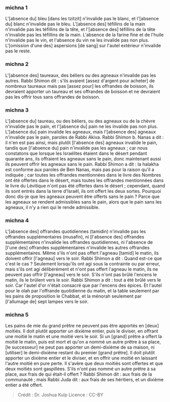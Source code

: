 
### michna 1
L'[absence du] bleu [dans les tzitzit] n'invalide pas le blanc, et l'[absence du] blanc n'invalide pas le bleu. L'[absence des] téfillins de la main n'invalide pas les téfillins de la tête, et l'[absence des] téfillins de la tête n'invalide pas les téfillins de la main. L'absence de la farine fine et de l'huile n'invalide pas le vin, et l'absence du vin ne les invalide pas non plus. L'[omission d'une des] aspersions [de sang] sur l'autel extérieur n'invalide pas le reste.

### michna 2
L'[absence des] taureaux, des béliers ou des agneaux n'invalide pas les autres. Rabbi Shimon dit : s'ils avaient [assez d'argent pour acheter] de nombreux taureaux mais pas [assez pour] les offrandes de boisson, ils devraient apporter un taureau et ses offrandes de boisson et ne devraient pas les offrir tous sans offrandes de boisson.

### michna 3
L'[absence du] taureau, ou des béliers, ou des agneaux ou de la chèvre n'invalide pas le pain, et l'[absence du] pain ne les invalide pas non plus. L'[absence du] pain invalide les agneaux, mais l'[absence des] agneaux n'invalide pas le pain, paroles de Rabbi Akiva. Rabbi Shimon b. Nanas a dit : il n'en est pas ainsi, mais plutôt [l'absence des] agneaux invalide le pain, tandis que [l'absence du] pain n'invalide pas les agneaux ; car nous constatons que lorsque les Israélites étaient dans le désert pendant quarante ans, ils offraient les agneaux sans le pain, donc maintenant aussi ils peuvent offrir les agneaux sans le pain. Rabbi Shimon a dit : la halakha est conforme aux paroles de Ben Nanas, mais pas pour la raison qu'il a indiquée ; car toutes les offrandes mentionnées dans le livre des Nombres ont été offertes dans le désert, mais toutes les offrandes mentionnées dans le livre du Lévitique n'ont pas été offertes dans le désert ; cependant, quand ils sont entrés dans la terre d'Israël, ils ont offert les deux sortes. Pourquoi donc dis-je que les agneaux peuvent être offerts sans le pain ? Parce que les agneaux se rendent admissibles sans le pain, alors que le pain sans les agneaux, il n'y a rien qui le rende admissible.

### michna 4
L'[absence des] offrandes quotidiennes (tamidin) n'invalide pas les offrandes supplémentaires (musafin), ni [l'absence des] offrandes supplémentaires n'invalide les offrandes quotidiennes, ni l'absence de [l'une des] offrandes supplémentaires n'invalide les autres offrandes supplémentaires. Même s'ils n'ont pas offert l'agneau [tamid] le matin, ils doivent offrir [l'agneau] vers le soir. Rabbi Shimon a dit : Quand est-ce que c'est le cas ? Seulement lorsqu'ils ont agi sous la contrainte ou par erreur, mais s'ils ont agi délibérément et n'ont pas offert l'agneau le matin, ils ne peuvent pas offrir [l'agneau] vers le soir. S'ils n'ont pas brûlé l'encens le matin, ils le brûlent vers le soir. Rabbi Shimon a dit : tout a été brûlé vers le soir. Car l'autel d'or n'était consacré que par l'encens des épices. Et l'autel pour le olah par l'offrande quotidienne du matin, et la table seulement par les pains de proposition le Chabbat, et la ménorah seulement par [l'allumage de] sept lampes vers le soir.

### michna 5
Les pains de mie du grand prêtre ne peuvent pas être apportés en [deux] moitiés. Il doit plutôt apporter un dixième entier, puis le diviser, en offrant une moitié le matin et une moitié vers le soir. Si un [grand] prêtre a offert la moitié le matin, puis est mort et qu'on a nommé un autre prêtre à sa place, [le successeur] ne peut pas apporter un demi-dixième de sa maison, ni [utiliser] le demi-dixième restant du premier [grand prêtre]. Il doit plutôt apporter un dixième entier et le diviser, et en offrir une moitié en laissant l'autre moitié en pure perte. Il s'avère que deux moitiés sont offertes et que deux moitiés sont gaspillées. S'ils n'ont pas nommé un autre prêtre à sa place, aux frais de qui était-il offert ? Rabbi Shimon dit : aux frais de la communauté ; mais Rabbi Juda dit : aux frais de ses héritiers, et un dixième entier a été offert.

>Crédit : Dr. Joshua Kulp
>Licence : CC-BY